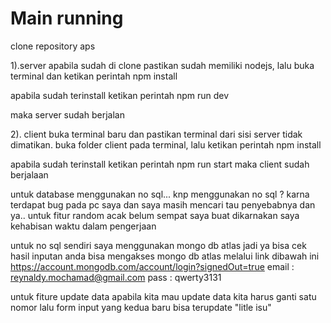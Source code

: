 # Main running

clone repository aps

1).server
apabila sudah di clone pastikan sudah memiliki nodejs,
lalu buka terminal dan ketikan perintah 
npm install

apabila sudah terinstall ketikan perintah 
npm run dev

maka server sudah berjalan

2). client
buka terminal baru dan pastikan terminal dari sisi server tidak dimatikan.
buka folder client pada terminal, lalu ketikan perintah 
npm install

apabila sudah terinstall ketikan perintah 
npm run start
maka client sudah berjalaan

untuk database menggunakan no sql...
knp menggunakan no sql ?
karna terdapat bug pada pc saya dan saya masih mencari tau penyebabnya dan ya..
untuk fitur random acak belum sempat saya buat dikarnakan saya kehabisan waktu dalam pengerjaan

untuk no sql sendiri saya menggunakan mongo db atlas
jadi ya bisa cek hasil inputan anda bisa mengakses mongo db atlas melalui link dibawah ini
https://account.mongodb.com/account/login?signedOut=true
email : reynaldy.mochamad@gmail.com
pass : qwerty3131

untuk fiture update data
apabila kita mau update data kita harus ganti satu nomor lalu form input yang kedua baru bisa terupdate
"litle isu"
